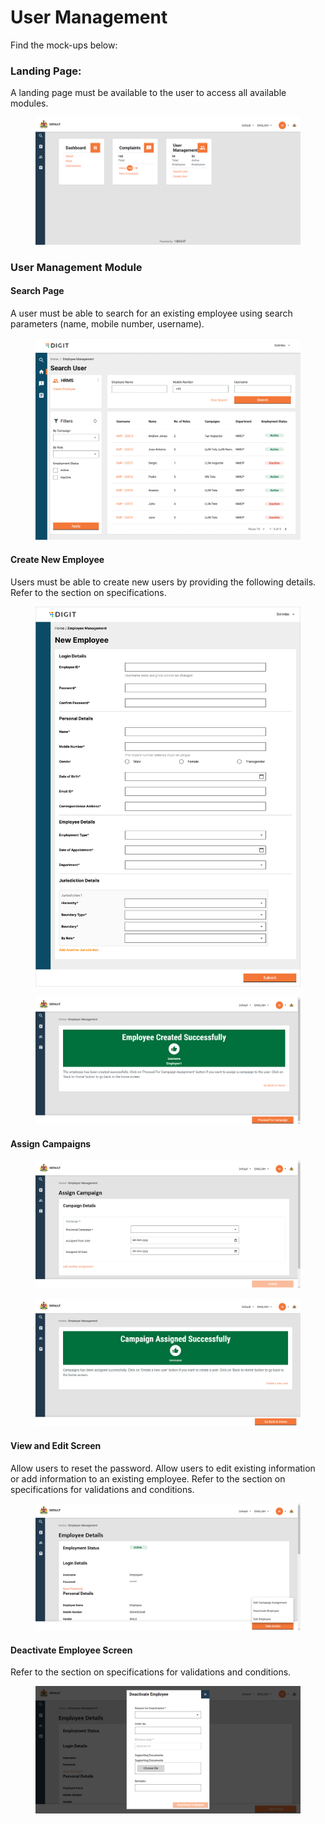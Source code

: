 # User Management

Find the mock-ups below:

### Landing Page:

A landing page must be available to the user to access all available modules.

<figure><img src="../../../../.gitbook/assets/Screenshot (279).png" alt=""><figcaption></figcaption></figure>

### User Management Module

#### Search Page

A user must be able to search for an existing employee using search parameters (name, mobile number, username).

<figure><img src="../../../../.gitbook/assets/Desktop - 124.png" alt=""><figcaption></figcaption></figure>

#### Create New Employee

Users must be able to create new users by providing the following details. Refer to the section on specifications.

<figure><img src="../../../../.gitbook/assets/Frame 1.png" alt=""><figcaption></figcaption></figure>

<figure><img src="../../../../.gitbook/assets/Screenshot (282).png" alt=""><figcaption></figcaption></figure>

#### Assign Campaigns

<figure><img src="../../../../.gitbook/assets/Screenshot (283).png" alt=""><figcaption></figcaption></figure>

<figure><img src="../../../../.gitbook/assets/Screenshot (284).png" alt=""><figcaption></figcaption></figure>

#### View and Edit Screen

Allow users to reset the password. Allow users to edit existing information or add information to an existing employee. Refer to the section on specifications for validations and conditions.

<figure><img src="../../../../.gitbook/assets/Screenshot (286).png" alt=""><figcaption></figcaption></figure>

#### Deactivate Employee Screen

Refer to the section on specifications for validations and conditions.

<figure><img src="../../../../.gitbook/assets/Screenshot (287).png" alt=""><figcaption></figcaption></figure>
